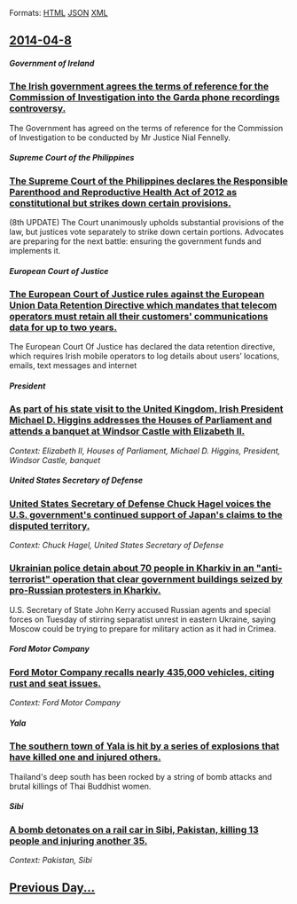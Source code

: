 
Formats: [HTML](2014/04/8/index.html)  [JSON](2014/04/8/index.json)  [XML](2014/04/8/index.xml)  

## [2014-04-8](/news/2014/04/8/index.md)

##### Government of Ireland
### [The Irish government agrees the terms of reference for the Commission of Investigation into the Garda phone recordings controversy. ](/news/2014/04/8/the-irish-government-agrees-the-terms-of-reference-for-the-commission-of-investigation-into-the-garda-phone-recordings-controversy.md)
The Government has agreed on the terms of reference for the Commission of Investigation to be conducted by Mr Justice Nial Fennelly.

##### Supreme Court of the Philippines
### [The Supreme Court of the Philippines declares the Responsible Parenthood and Reproductive Health Act of 2012 as constitutional but strikes down certain provisions. ](/news/2014/04/8/the-supreme-court-of-the-philippines-declares-the-responsible-parenthood-and-reproductive-health-act-of-2012-as-constitutional-but-strikes-d.md)
(8th UPDATE) The Court unanimously upholds substantial provisions of the law, but justices vote separately to strike down certain portions. Advocates are preparing for the next battle: ensuring the government funds and implements it.

##### European Court of Justice
### [The European Court of Justice rules against the European Union Data Retention Directive which mandates that telecom operators must retain all their customers' communications data for up to two years. ](/news/2014/04/8/the-european-court-of-justice-rules-against-the-european-union-data-retention-directive-which-mandates-that-telecom-operators-must-retain-al.md)
The European Court Of Justice has declared the data retention directive, which requires Irish mobile operators to log details about users’ locations, emails, text messages and internet 

##### President
### [As part of his state visit to the United Kingdom, Irish President Michael D. Higgins addresses the Houses of Parliament and attends a banquet at Windsor Castle with Elizabeth II. ](/news/2014/04/8/as-part-of-his-state-visit-to-the-united-kingdom-irish-president-michael-d-higgins-addresses-the-houses-of-parliament-and-attends-a-banque.md)
_Context: Elizabeth II, Houses of Parliament, Michael D. Higgins, President, Windsor Castle, banquet_

##### United States Secretary of Defense
### [United States Secretary of Defense Chuck Hagel voices the U.S. government's continued support of Japan's claims to the disputed territory. ](/news/2014/04/8/united-states-secretary-of-defense-chuck-hagel-voices-the-u-s-governmentas-continued-support-of-japanas-claims-to-the-disputed-territor.md)
_Context: Chuck Hagel, United States Secretary of Defense_

##### 
### [Ukrainian police detain about 70 people in Kharkiv in an "anti-terrorist" operation that clear government buildings seized by pro-Russian protesters in Kharkiv.](/news/2014/04/8/ukrainian-police-detain-about-70-people-in-kharkiv-in-an-anti-terrorist-operation-that-clear-government-buildings-seized-by-pro-russian-pr.md)
U.S. Secretary of State John Kerry accused Russian agents and special forces on Tuesday of stirring separatist unrest in eastern Ukraine, saying Moscow could be trying to prepare for military action as it had in Crimea.

##### Ford Motor Company
### [Ford Motor Company recalls nearly 435,000 vehicles, citing rust and seat issues. ](/news/2014/04/8/ford-motor-company-recalls-nearly-435-000-vehicles-citing-rust-and-seat-issues.md)
_Context: Ford Motor Company_

##### Yala
### [The southern town of Yala is hit by a series of explosions that have killed one and injured others. ](/news/2014/04/8/the-southern-town-of-yala-is-hit-by-a-series-of-explosions-that-have-killed-one-and-injured-others.md)
Thailand&#039;s deep south has been rocked by a string of bomb attacks and brutal killings of Thai Buddhist women.

##### Sibi
### [A bomb detonates on a rail car in Sibi, Pakistan, killing 13 people and injuring another 35. ](/news/2014/04/8/a-bomb-detonates-on-a-rail-car-in-sibi-pakistan-killing-13-people-and-injuring-another-35.md)
_Context: Pakistan, Sibi_

## [Previous Day...](/news/2014/04/7/index.md)

